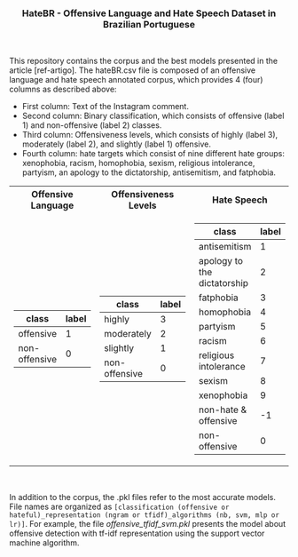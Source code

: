 <h3 align="center"> HateBR - Offensive Language and Hate Speech Dataset in Brazilian Portuguese </h3>  

</br>

This repository contains the corpus and the best models presented in the article [ref-artigo]. The hateBR.csv file is composed of an offensive language and hate speech annotated corpus, which provides 4 (four) columns as described above:
* First column: Text of the Instagram comment.  
* Second column:  Binary classification, which consists of offensive (label 1) and non-offensive (label 2) classes. 
* Third column:  Offensiveness levels, which consists of  highly (label 3), moderately (label 2), and slightly (label 1) offensive. 
* Fourth column: hate targets which consist of  nine different hate groups: xenophobia, racism, homophobia, sexism, religious intolerance, partyism, an apology to the dictatorship, antisemitism, and fatphobia. 

<div align="center">
<table> 
<tr><th>Offensive Language</th><th>Offensiveness Levels</th><th>Hate Speech</th></tr>
<tr><td>

|class|label| 
|--|--|  
|offensive|1|
|non-offensive|0|

</td><td>

|class|label|
|--|--|
|highly|3|
|moderately|2|
|slightly|1|
|non-offensive|0|
  
</td><td>

|class|label|  
|--|--|  
|antisemitism|1|
|apology to the dictatorship|2|
|fatphobia|3|
|homophobia|4|
|partyism|5|
|racism|6|
|religious intolerance|7|
|sexism|8|
|xenophobia|9|
|non-hate & offensive|-1|
|non-offensive|0|

</td></tr></table>
</div>

</br>

In addition to the corpus, the .pkl files refer to the most accurate models. 
File names are organized as `[classification (offensive or hateful)_representation (ngram or tfidf)_algorithms (nb, svm, mlp or lr)]`. 
For example, the file *offensive_tfidf_svm.pkl* presents the model about offensive detection with tf-idf representation using the support vector machine algorithm.
